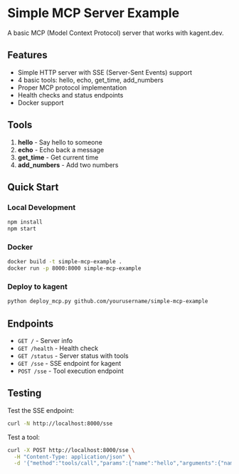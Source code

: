 # Simple MCP Server Example

A basic MCP (Model Context Protocol) server that works with kagent.dev.

## Features

- Simple HTTP server with SSE (Server-Sent Events) support
- 4 basic tools: hello, echo, get_time, add_numbers
- Proper MCP protocol implementation
- Health checks and status endpoints
- Docker support

## Tools

1. **hello** - Say hello to someone
2. **echo** - Echo back a message
3. **get_time** - Get current time
4. **add_numbers** - Add two numbers

## Quick Start

### Local Development

```bash
npm install
npm start
```

### Docker

```bash
docker build -t simple-mcp-example .
docker run -p 8000:8000 simple-mcp-example
```

### Deploy to kagent

```bash
python deploy_mcp.py github.com/yourusername/simple-mcp-example
```

## Endpoints

- `GET /` - Server info
- `GET /health` - Health check
- `GET /status` - Server status with tools
- `GET /sse` - SSE endpoint for kagent
- `POST /sse` - Tool execution endpoint

## Testing

Test the SSE endpoint:
```bash
curl -N http://localhost:8000/sse
```

Test a tool:
```bash
curl -X POST http://localhost:8000/sse \
  -H "Content-Type: application/json" \
  -d '{"method":"tools/call","params":{"name":"hello","arguments":{"name":"World"}}}'
``` 